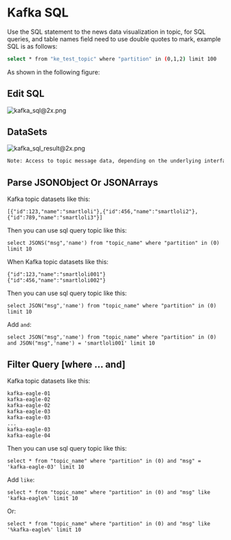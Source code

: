 # Kafka SQL

Use the SQL statement to the news data visualization in topic, for SQL queries, and table names field need to use double quotes to mark, example SQL is as follows:

```bash
select * from "ke_test_topic" where "partition" in (0,1,2) limit 100
```
As shown in the following figure:
## Edit SQL

![kafka_sql@2x.png](../../res/kafka_sql@2x.png)

## DataSets

![kafka_sql_result@2x.png](../../res/kafka_sql_result@2x.png)

```bash
Note: Access to topic message data, depending on the underlying interface record of the earliest and latest offset, the default display up to 5000 records.
```

## Parse JSONObject Or JSONArrays

Kafka topic datasets like this:
```
[{"id":123,"name":"smartloli"},{"id":456,"name":"smartloli2"},{"id":789,"name":"smartloli3"}]
```
Then you can use sql query topic like this:
```
select JSONS("msg",'name') from "topic_name" where "partition" in (0) limit 10
```

When Kafka topic datasets like this:
```
{"id":123,"name":"smartloli001"}
{"id":456,"name":"smartloli002"}
```
Then you can use sql query topic like this:
```
select JSON("msg",'name') from "topic_name" where "partition" in (0) limit 10
```
Add `and`:
```
select JSON("msg",'name') from "topic_name" where "partition" in (0) and JSON("msg",'name') = 'smartloli001' limit 10
```

## Filter Query [where ... and]
Kafka topic datasets like this:
```
kafka-eagle-01
kafka-eagle-02
kafka-eagle-02
kafka-eagle-03
kafka-eagle-03
...
kafka-eagle-03
kafka-eagle-04
```
Then you can use sql query topic like this:
```
select * from "topic_name" where "partition" in (0) and "msg" = 'kafka-eagle-03' limit 10
```
Add `like`:
```
select * from "topic_name" where "partition" in (0) and "msg" like 'kafka-eagle%' limit 10
```
Or:
```
select * from "topic_name" where "partition" in (0) and "msg" like '%kafka-eagle%' limit 10
```
